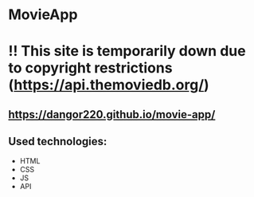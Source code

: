 # MovieApp

# !! This site is temporarily down due to copyright restrictions (https://api.themoviedb.org/)

## https://dangor220.github.io/movie-app/

## Used technologies:
* HTML
* CSS
* JS
* API
